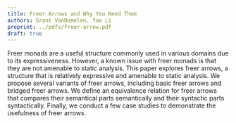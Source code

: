 ```yaml
---
title: Freer Arrows and Why You Need Them
authors: Grant VanDomelen, Yao Li
preprint: ../pdfs/freer-arrow.pdf 
draft: true
---
```


Freer monads are a useful structure commonly used in various domains due to its
expressiveness. However, a known issue with freer monads is that they are not
amenable to static analysis. This paper explores freer arrows, a structure that
is relatively expressive and amenable to static analysis. We propose several
variants of freer arrows, including basic freer arrows and bridged freer arrows.
We define an equivalence relation for freer arrows that compares their
semantical parts semantically and their syntactic parts syntactically. Finally,
we conduct a few case studies to demonstrate the usefulness of freer arrows.
